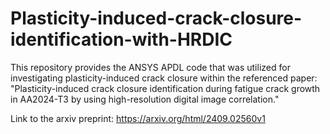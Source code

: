 # Plasticity-induced-crack-closure-identification-with-HRDIC
This repository provides the ANSYS APDL code that was utilized for investigating plasticity-induced crack closure within the referenced paper: "Plasticity-induced crack closure identification during fatigue crack growth in AA2024-T3 by using high-resolution digital image correlation."

Link to the arxiv preprint: https://arxiv.org/html/2409.02560v1